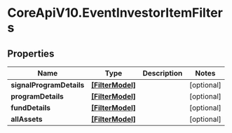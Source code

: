 # CoreApiV10.EventInvestorItemFilters

## Properties
Name | Type | Description | Notes
------------ | ------------- | ------------- | -------------
**signalProgramDetails** | [**[FilterModel]**](FilterModel.md) |  | [optional] 
**programDetails** | [**[FilterModel]**](FilterModel.md) |  | [optional] 
**fundDetails** | [**[FilterModel]**](FilterModel.md) |  | [optional] 
**allAssets** | [**[FilterModel]**](FilterModel.md) |  | [optional] 



